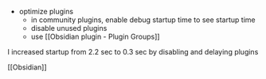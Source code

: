 - optimize plugins
	- in community plugins, enable debug startup time to see startup time
	- disable unused plugins
	- use [[Obsidian plugin - Plugin Groups]]

I increased startup from 2.2 sec to 0.3 sec by disabling and delaying plugins

[[Obsidian]]